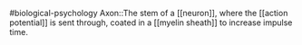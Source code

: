 #biological-psychology 
Axon::The stem of a [[neuron]], where the [[action potential]] is sent through, coated in a [[myelin sheath]] to increase impulse time.
<!--SR:!2023-12-21,4,270-->